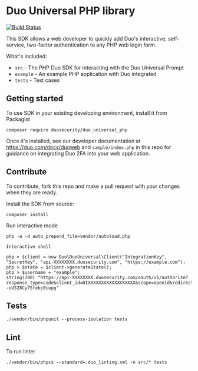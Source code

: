 # Duo Universal PHP library

[![Build Status](https://github.com/duosecurity/duo_universal_php/workflows/PHP%20CI/badge.svg)](https://github.com/duosecurity/duo_universal_php/actions)

This SDK allows a web developer to quickly add Duo's interactive, self-service, two-factor authentication to any PHP web login form.


What's included:
* `src` - The PHP Duo SDK for interacting with the Duo Universal Prompt
* `example` - An example PHP application with Duo integrated
* `tests` - Test cases

## Getting started

<!-- TODO, add more information once package is ready -->
To use SDK in your existing developing environment, install it from Packagist
```
composer require duosecurity/duo_universal_php
```
Once it's installed, see our developer documentation at https://duo.com/docs/duoweb and `sample/index.php` in this repo for guidance on integrating Duo 2FA into your web application.


## Contribute
To contribute, fork this repo and make a pull request with your changes when they are ready.

Install the SDK from source:
```
composer install
```

Run interactive mode
```
php -a -d auto_prepend_file=vendor/autoload.php

Interactive shell

php > $client = new Duo\DuoUniversal\Client("IntegrationKey", "SecretKey", "api-XXXXXXXX.duosecurity.com", "https://example.com");
php > $state = $client->generateState();
php > $username = "example";
string(700) "https://api-XXXXXXXX.duosecurity.com/oauth/v1/authorize?response_type=code&client_id=DIXXXXXXXXXXXXXXXXXX&scope=openid&redirect_uri=https%3A%2F%2Fexample.com&request=eyJ0eXAiOiJKV1QiLCJhbGciOiJIUzUxMiJ9.eyJzY29wZSI6Im9wZW5pZCIsInJlZGlyZWN0X3VyaSI6Imh0dHBzOlwvXC9leGFtcGxlLmNvbSIsImNsaWVudF9pZCI6IkRJWFhYWFhYWFhYWFhYWFhYWFhYIiwiaXNzIjoiRElYWFhYWFhYWFhYWFhYWFhYWFgiLCJhdWQiOiJodHRwczpcL1wvYXBpLVhYWFhYWFhYLmR1b3NlY3VyaXR5LmNvbSIsImV4cCI6MTYxMjI5OTA3Nywic3RhdGUiOiJtYjlWalFGeDNzMEswRVpidVBJMmlCVWE4N29qbWFMTUl2VksiLCJyZXNwb25zZV90eXBlIjoiY29kZSIsImR1b191bmFtZSI6ImV4YW1wbGUiLCJ1c2VfZHVvX2NvZGVfYXR0cmlidXRlIjp0cnVlfQ.8Pr02LJd0pi6rsiAf5mvzGbf51piHysHyP5PlmnMiwNIkQ0HsYED0wECilXxsIyISz--oU528Cy7Sfebj0copg"
```

## Tests
```
./vendor/bin/phpunit --process-isolation tests
```

## Lint
To run linter
```
./vendor/bin/phpcs --standard=.duo_linting.xml -n src/* tests
```
